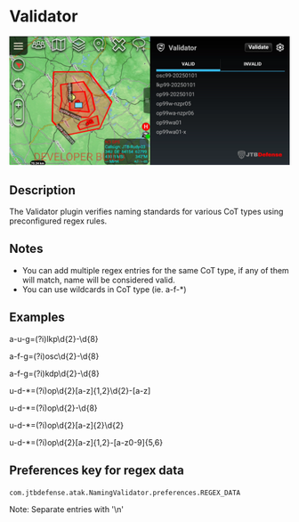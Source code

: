 # Validator

![Alt text](img/screenshot.png)


## Description
The Validator plugin verifies naming standards for various CoT types using preconfigured regex rules.

## Notes
- You can add multiple regex entries for the same CoT type, if any of them will match, name will be considered valid. 
- You can use wildcards in CoT type (ie. a-f-*)

## Examples
a-u-g=(?i)lkp\d{2}-\d{8}

a-f-g=(?i)osc\d{2}-\d{8}

a-f-g=(?i)kdp\d{2}-\d{8}

u-d-*=(?i)op\d{2}[a-z]{1,2}\d{2}-[a-z]

u-d-*=(?i)op\d{2}-\d{8}

u-d-*=(?i)op\d{2}[a-z]{2}\d{2}

u-d-*=(?i)op\d{2}[a-z]{1,2}-[a-z0-9]{5,6}
    



## Preferences key for regex data 
`com.jtbdefense.atak.NamingValidator.preferences.REGEX_DATA`

Note: Separate entries with '\n'
